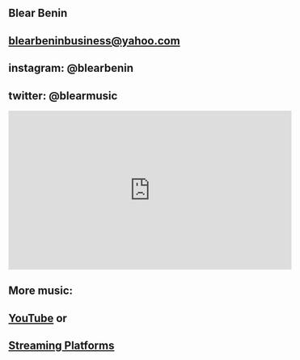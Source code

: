 ## Blear Benin
## blearbeninbusiness@yahoo.com
## instagram: @blearbenin
## twitter: @blearmusic



<iframe width="560" height="315" src="https://www.youtube.com/embed/GyJ5Tj_FdaQ" title="YouTube video player" frameborder="0" allow="accelerometer; autoplay; clipboard-write; encrypted-media; gyroscope; picture-in-picture" allowfullscreen></iframe>



## More music:
## [YouTube](https://www.youtube.com/c/blearbenin) or
## [Streaming Platforms](https://found.ee/CrankItUp)
